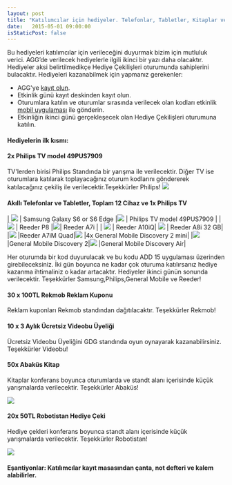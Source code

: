 ```yaml
---
layout: post
title: "Katılımcılar için hediyeler. Telefonlar, Tabletler, Kitaplar ve Eşantiyonlar -Bölüm 1-"
date:   2015-05-01 09:00:00
isStaticPost: false
---
```


Bu hediyeleri katılımcılar için verileceğini duyurmak bizim için mutluluk verici. AGG’de verilecek hediyelerle ilgili ikinci bir yazı daha olacaktır. Hediyeler aksi belirtilmedikçe Hediye Çekilişleri oturumunda sahiplerini bulacaktır. Hediyeleri kazanabilmek için yapmanız gerekenler:

* AGG'ye [kayıt olun](http://www.eventbrite.com/e/android-developer-days-2015-registration-14846274607).
* Etkinlik günü kayıt deskinden kayıt olun.
* Oturumlara katılın ve oturumlar sırasında verilecek olan kodları etkinlik [mobil uygulaması](https://play.google.com/store/apps/details?id=co.fourapps.add) ile gönderin.
* Etkinliğin ikinci günü gerçekleşecek olan Hediye Çekilişleri oturumuna katılın.

#### Hediyelerin ilk kısmı:

#### 2x Philips TV model 49PUS7909

TV'lerden birisi Philips Standında bir yarışma ile verilecektir. Diğer TV ise oturumlara katılarak toplayacağınız oturum kodlarını göndererek katılacağınız çekiliş ile verilecektir.Teşekkürler Philips!
<img class="img-responsive" src="{{ site.baseurl_root }}/img/posts/philips.jpeg" style="max-width: 600px"/>

#### Akıllı Telefonlar ve Tabletler, Toplam 12 Cihaz ve 1x Philips TV

| <img class="img-responsive" src="{{ site.baseurl_root }}/img/posts/samsungs6.png" style="max-width: 200px"/> |     Samsung Galaxy S6 or S6 Edge |<img class="img-responsive" src="{{ site.baseurl_root }}/img/posts/philips.jpeg" style="max-width: 200px"/> |    Philips TV model 49PUS7909 |
| <img class="img-responsive" src="{{ site.baseurl_root }}/img/posts/p8.jpg" style="max-width: 200px"/> | Reeder P8 |<img class="img-responsive" src="{{ site.baseurl_root }}/img/posts/a7i.jpg" style="max-width: 200px"/>| Reeder A7i |
| <img class="img-responsive" src="{{ site.baseurl_root }}/img/posts/a10iq.jpg" style="max-width: 200px"/> | Reeder A10iQ| <img class="img-responsive" src="{{ site.baseurl_root }}/img/posts/a8i32gb.jpg" style="max-width: 200px"/> | Reeder A8i 32 GB|
|<img class="img-responsive" src="{{ site.baseurl_root }}/img/posts/a7im_quadcore_4.jpg" style="max-width: 200px"/> |Reeder A7iM Quad|<img class="img-responsive" src="{{ site.baseurl_root }}/img/posts/discovery2mini.jpg" style="max-width: 200px"/> |4x General Mobile Discovery 2 mini|
|<img class="img-responsive" src="{{ site.baseurl_root }}/img/posts/discovery2.jpg" style="max-width: 200px"/> |General Mobile Discovery 2|<img class="img-responsive" src="{{ site.baseurl_root }}/img/posts/discoveryair.jpg" style="max-width: 200px"/> |General Mobile Discovery Air|

Her oturumda bir kod duyurulacak ve bu kodu ADD 15 uygulaması üzerinden girebileceksiniz. İki gün boyunca ne kadar çok oturuma katılırsanız hediye kazanma ihtimaliniz o kadar artacaktır.  Hediyeler ikinci günün sonunda verilecektir. Teşekkürler Samsung,Philips,General Mobile ve Reeder!

#### 30 x 100TL Rekmob Reklam Kuponu

Reklam kuponları Rekmob standından dağıtılacaktır. Teşekkürler Rekmob!

#### 10 x 3 Aylık Ücretsiz Videobu Üyeliği

Ücretsiz Videobu Üyeliğini GDG standında oyun oynayarak kazanabilirsiniz. Teşekkürler Videobu!

#### 50x Abaküs Kitap

Kitaplar konferans boyunca oturumlarda ve standt alanı içerisinde küçük yarışmalarda verilecektir. Teşekkürler Abaküs!

<img class="img-responsive" src="{{ site.baseurl_root }}/img/posts/abakuskitap.jpg" style="max-width: 200px"/>

#### 20x 50TL Robotistan Hediye Çeki

Hediye çekleri konferans boyunca standt alanı içerisinde küçük yarışmalarda verilecektir. Teşekkürler Robotistan!

<img class="img-responsive" src="{{ site.baseurl_root }}/img/posts/robotistan.png" style="max-width: 300px"/>

#### Eşantiyonlar: Katılımcılar kayıt masasından çanta, not defteri ve kalem alabilirler. 
